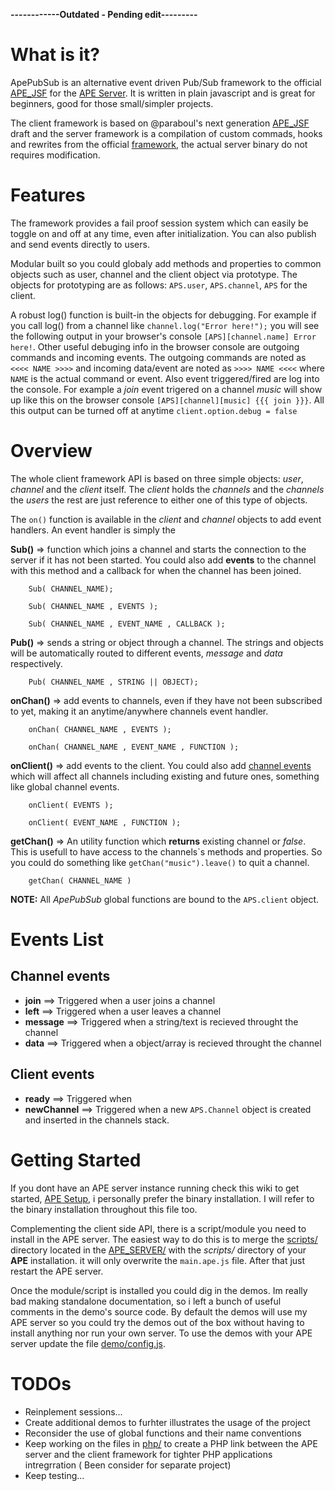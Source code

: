 **------------Outdated - Pending edit---------**

What is it?
=====================

ApePubSub is an alternative event driven Pub/Sub framework to the official [APE_JSF](https://github.com/APE-Project/APE_JSF) for the [APE Server](https://github.com/APE-Project/APE_Server). It is written in plain javascript and is great for beginners, good for those small/simpler projects.

The client framework is based on @paraboul's next generation [APE_JSF](https://github.com/paraboul/APE-Client-JavaScript/tree/31dd239394af8a574667c8228ed8c004d6866973) draft and the server framework is a compilation of custom commads, hooks and rewrites from the official [framework](https://github.com/APE-Project/APE_Server/scripts/), the actual server binary do not requires modification.

Features
=====================

The framework provides a fail proof session system which can easily be toggle on and off at any time, even after initialization. You can also publish and send events directly to users.

Modular built so you could globaly add methods and properties to common objects such as user, channel and the client object via prototype. The objects for prototyping are as follows: `APS.user`, `APS.channel`, `APS` for the client.

A robust log() function is built-in the objects for debugging. For example if you call log() from a channel like `channel.log("Error here!");` you will see the following output in your browser's console `[APS][channel.name] Error here!`. Other useful debuging info in the browser console are outgoing commands and incoming events. The outgoing commands are noted as `<<<< NAME >>>>` and incoming data/event are noted as `>>>> NAME <<<<` where `NAME` is the actual command or event. Also event triggered/fired are log into the console. For example a *join* event trigered on a channel *music* will show up like this on the browser console `[APS][channel][music] {{{ join }}}`. All this output can be turned off at anytime `client.option.debug = false`


Overview
=========================

The whole client framework API is based on three simple objects: *user*, *channel* and the *client* itself. The *client* holds the *channels* and the *channels* the *users* the rest are just reference to either one of this type of objects.

The `on()` function is available in the *client* and *channel* objects to add event handlers. An event handler is simply the

**Sub()** => function which joins a channel and starts the connection to the server if it has not been started. You could also add **events** to the channel with this method and a callback for when the channel has been joined.
```
	Sub( CHANNEL_NAME);
					
	Sub( CHANNEL_NAME , EVENTS );
					
	Sub( CHANNEL_NAME , EVENT_NAME , CALLBACK );
```

**Pub()** => sends a string or object through a channel. The strings and objects will be automatically routed to different events, *message* and *data* respectively.
```
	Pub( CHANNEL_NAME , STRING || OBJECT);
```


**onChan()** => add events to channels, even if they have not been subscribed to yet, making it an anytime/anywhere channels event handler.
```
	onChan( CHANNEL_NAME , EVENTS );
					
	onChan( CHANNEL_NAME , EVENT_NAME , FUNCTION );
```

**onClient()** => add events to the client. You could also add [channel events](#channel-events) which will affect all channels including existing and future ones, something like global channel events.
```
	onClient( EVENTS );
					
	onClient( EVENT_NAME , FUNCTION );
```

**getChan()** => An utility function which **returns** existing channel or *false*. This is usefull to have access to the channels\`s methods and properties. So you could do something like `getChan("music").leave()` to quit a channel.
```
	getChan( CHANNEL_NAME )
```

**NOTE:** All *ApePubSub* global functions are bound to the `APS.client` object.

Events List
=========================

## Channel events
* **join**		==> Triggered when a user joins a channel
* **left**		==> Triggered when a user leaves a channel
* **message**	==> Triggered when a string/text is recieved throught the channel
* **data**		==> Triggered when a object/array is recieved throught the channel

## Client events
* **ready**	==> Triggered when
* **newChannel**	==> Triggered when a new `APS.Channel` object is created and inserted in the channels stack.

Getting Started
=====================

If you dont have an APE server instance running check this wiki to get started, [APE Setup](http://www.ape-project.org/wiki/index.php/Setup_1.0), i personally prefer the binary installation. I will refer to the binary installation throughout this file too.

Complementing the client side API, there is a script/module you need to install in the APE server. The easiest way to do this is to merge the [scripts/](https://github.com/ptejada/ApePubSub/tree/master/APE_SERVER/scripts/) directory located in the [APE_SERVER/](https://github.com/ptejada/ApePubSub/tree/master/APE_SERVER) with the *scripts/* directory of your **APE** installation. it will only overwrite the `main.ape.js` file. After that just restart the APE server.

Once the module/script is installed you could dig in the demos. Im really bad making standalone documentation, so i left a bunch of useful comments in the demo's source code. By default the demos will use my APE server so you could try the demos out of the box without having to install anything nor run your own server. To use the demos with your APE server update the file [demo/config.js](https://github.com/ptejada/ApePubSub/tree/master/demo/config.js).

TODOs
=====================
* Reinplement sessions...
* Create additional demos to furhter illustrates the usage of the project
* Reconsider the use of global functions and their name conventions
* Keep working on the files in [php/](https://github.com/ptejada/ApePubSub/tree/master/php/) to create a PHP link between the APE server and the client framework for tighter PHP applications intregrration ( Been consider for separate project)
* Keep testing...

